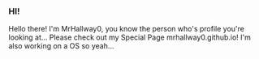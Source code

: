 ### HI!
Hello there! I'm MrHallway0, you know the person who's profile you're looking at... Please check out my Special Page mrhallway0.github.io! I'm also working on a OS so yeah...
